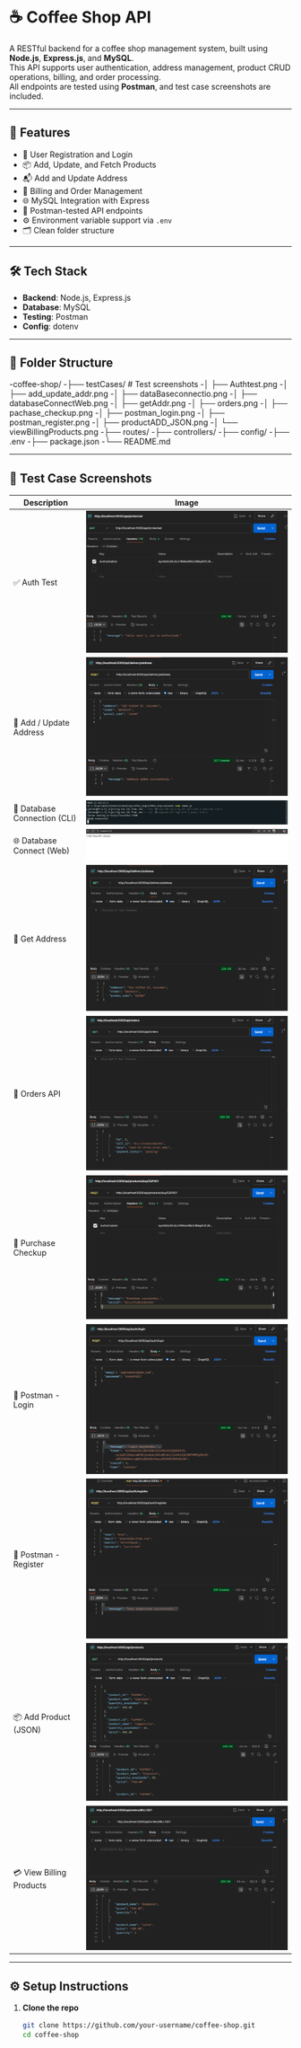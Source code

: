 # ☕ Coffee Shop API

A RESTful backend for a coffee shop management system, built using **Node.js**, **Express.js**, and **MySQL**.  
This API supports user authentication, address management, product CRUD operations, billing, and order processing.  
All endpoints are tested using **Postman**, and test case screenshots are included.

---

## 🚀 Features

- 🔐 User Registration and Login
- 📦 Add, Update, and Fetch Products
- 📬 Add and Update Address
- 📃 Billing and Order Management
- 🌐 MySQL Integration with Express
- 🧪 Postman-tested API endpoints
- ⚙️ Environment variable support via `.env`
- 🗂️ Clean folder structure

---

## 🛠️ Tech Stack

- **Backend**: Node.js, Express.js  
- **Database**: MySQL  
- **Testing**: Postman  
- **Config**: dotenv

---

## 📁 Folder Structure
-coffee-shop/
-├── testCases/ # Test screenshots
-│ ├── Authtest.png
-│ ├── add_update_addr.png
-│ ├── dataBaseconnectio.png
-│ ├── databaseConnectWeb.png
-│ ├── getAddr.png
-│ ├── orders.png
-│ ├── pachase_checkup.png
-│ ├── postman_login.png
-│ ├── postman_register.png
-│ ├── productADD_JSON.png
-│ └── viewBillingProducts.png
-├── routes/
-├── controllers/
-├── config/
-├── .env
-├── package.json
-└── README.md

---

## 📸 Test Case Screenshots

| Description                     | Image |
|---------------------------------|-------|
| ✅ Auth Test                    | ![](./testCases/Authtest.png) |
| 🏡 Add / Update Address         | ![](./testCases/add_update_addr.png) |
| 🔌 Database Connection (CLI)    | ![](./testCases/dataBaseconnectio.png) |
| 🌐 Database Connect (Web)       | ![](./testCases/databaseConnectWeb.png) |
| 📍 Get Address                  | ![](./testCases/getAddr.png) |
| 🧾 Orders API                   | ![](./testCases/orders.png) |
| 🛒 Purchase Checkup             | ![](./testCases/pachase_checkup.png) |
| 🔑 Postman - Login              | ![](./testCases/postman_login.png) |
| 📝 Postman - Register           | ![](./testCases/postman_register.png) |
| 📦 Add Product (JSON)           | ![](./testCases/productADD_JSON.png) |
| 💳 View Billing Products        | ![](./testCases/viewBillingProducts.png) |

---

## ⚙️ Setup Instructions

1. **Clone the repo**  
   ```bash
   git clone https://github.com/your-username/coffee-shop.git
   cd coffee-shop
